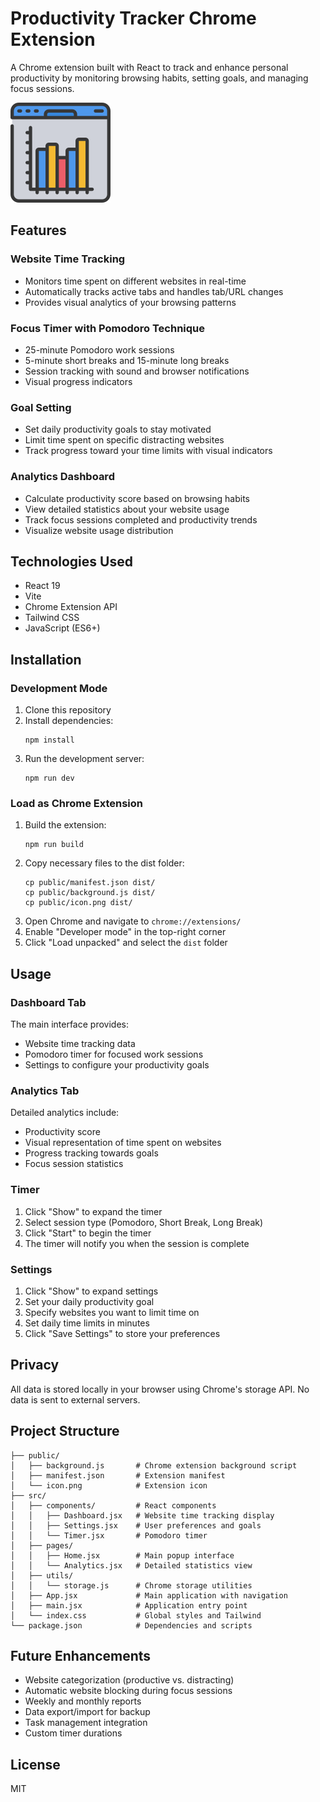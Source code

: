 # Productivity Tracker Chrome Extension

A Chrome extension built with React to track and enhance personal productivity by monitoring browsing habits, setting goals, and managing focus sessions.

![Productivity Tracker](public/icon.png)


## Features

### Website Time Tracking
- Monitors time spent on different websites in real-time
- Automatically tracks active tabs and handles tab/URL changes
- Provides visual analytics of your browsing patterns

### Focus Timer with Pomodoro Technique
- 25-minute Pomodoro work sessions
- 5-minute short breaks and 15-minute long breaks
- Session tracking with sound and browser notifications
- Visual progress indicators

### Goal Setting
- Set daily productivity goals to stay motivated
- Limit time spent on specific distracting websites
- Track progress toward your time limits with visual indicators

### Analytics Dashboard
- Calculate productivity score based on browsing habits
- View detailed statistics about your website usage
- Track focus sessions completed and productivity trends
- Visualize website usage distribution

## Technologies Used

- React 19
- Vite
- Chrome Extension API
- Tailwind CSS
- JavaScript (ES6+)

## Installation

### Development Mode
1. Clone this repository
2. Install dependencies:
   ```
   npm install
   ```
3. Run the development server:
   ```
   npm run dev
   ```

### Load as Chrome Extension
1. Build the extension:
   ```
   npm run build
   ```
2. Copy necessary files to the dist folder:
   ```
   cp public/manifest.json dist/
   cp public/background.js dist/
   cp public/icon.png dist/
   ```
3. Open Chrome and navigate to `chrome://extensions/`
4. Enable "Developer mode" in the top-right corner
5. Click "Load unpacked" and select the `dist` folder

## Usage

### Dashboard Tab
The main interface provides:
- Website time tracking data
- Pomodoro timer for focused work sessions
- Settings to configure your productivity goals

### Analytics Tab
Detailed analytics include:
- Productivity score
- Visual representation of time spent on websites
- Progress tracking towards goals
- Focus session statistics

### Timer
1. Click "Show" to expand the timer
2. Select session type (Pomodoro, Short Break, Long Break)
3. Click "Start" to begin the timer
4. The timer will notify you when the session is complete

### Settings
1. Click "Show" to expand settings
2. Set your daily productivity goal
3. Specify websites you want to limit time on
4. Set daily time limits in minutes
5. Click "Save Settings" to store your preferences

## Privacy
All data is stored locally in your browser using Chrome's storage API. No data is sent to external servers.

## Project Structure

```
├── public/
│   ├── background.js       # Chrome extension background script
│   ├── manifest.json       # Extension manifest
│   └── icon.png            # Extension icon
├── src/
│   ├── components/         # React components
│   │   ├── Dashboard.jsx   # Website time tracking display
│   │   ├── Settings.jsx    # User preferences and goals
│   │   └── Timer.jsx       # Pomodoro timer
│   ├── pages/
│   │   ├── Home.jsx        # Main popup interface
│   │   └── Analytics.jsx   # Detailed statistics view
│   ├── utils/
│   │   └── storage.js      # Chrome storage utilities
│   ├── App.jsx             # Main application with navigation
│   ├── main.jsx            # Application entry point
│   └── index.css           # Global styles and Tailwind
└── package.json            # Dependencies and scripts
```

## Future Enhancements

- Website categorization (productive vs. distracting)
- Automatic website blocking during focus sessions
- Weekly and monthly reports
- Data export/import for backup
- Task management integration
- Custom timer durations

## License

MIT
